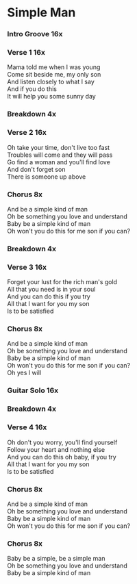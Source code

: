 # Simple Man

### Intro Groove  16x

### Verse 1  16x
Mama told me when I was young  
Come sit beside me, my only son  
And listen closely to what I say  
And if you do this  
It will help you some sunny day  

### Breakdown  4x

### Verse 2  16x
Oh take your time, don't live too fast  
Troubles will come and they will pass  
Go find a woman and you'll find love  
And don't forget son  
There is someone up above  

### Chorus  8x
And be a simple kind of man  
Oh be something you love and understand  
Baby be a simple kind of man  
Oh won't you do this for me son if you can?  

### Breakdown  4x

### Verse 3  16x
Forget your lust for the rich man's gold  
All that you need is in your soul  
And you can do this if you try  
All that I want for you my son  
Is to be satisfied  

### Chorus  8x
And be a simple kind of man  
Oh be something you love and understand  
Baby be a simple kind of man  
Oh won't you do this for me son if you can?  
Oh yes I will  

### Guitar Solo  16x

### Breakdown  4x

### Verse 4  16x
Oh don't you worry, you'll find yourself  
Follow your heart and nothing else  
And you can do this oh baby, if you try  
All that I want for you my son  
Is to be satisfied  

### Chorus  8x
And be a simple kind of man  
Oh be something you love and understand  
Baby be a simple kind of man  
Oh won't you do this for me son if you can?  

### Chorus  8x
Baby be a simple, be a simple man  
Oh be something you love and understand  
Baby be a simple kind of man
